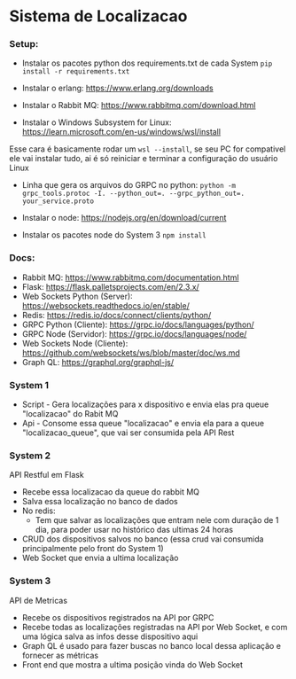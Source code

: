# Sistema de Localizacao

### Setup:

* Instalar os pacotes python dos requirements.txt de cada System
```pip install -r requirements.txt```

* Instalar o erlang: https://www.erlang.org/downloads

* Instalar o Rabbit MQ: https://www.rabbitmq.com/download.html

* Instalar o Windows Subsystem for Linux: https://learn.microsoft.com/en-us/windows/wsl/install

Esse cara é basicamente rodar um ```wsl --install```, se seu PC for compativel ele vai instalar tudo, ai é só reiniciar e terminar a configuração do usuário Linux

* Linha que gera os arquivos do GRPC no python: ```python -m grpc_tools.protoc -I. --python_out=. --grpc_python_out=. your_service.proto```

* Instalar o node: https://nodejs.org/en/download/current

* Instalar os pacotes node do System 3
```npm install```

### Docs:
* Rabbit MQ: https://www.rabbitmq.com/documentation.html
* Flask: https://flask.palletsprojects.com/en/2.3.x/
* Web Sockets Python (Server): https://websockets.readthedocs.io/en/stable/
* Redis: https://redis.io/docs/connect/clients/python/
* GRPC Python (Cliente): https://grpc.io/docs/languages/python/
* GRPC Node (Servidor): https://grpc.io/docs/languages/node/
* Web Sockets Node (Cliente): https://github.com/websockets/ws/blob/master/doc/ws.md
* Graph QL: https://graphql.org/graphql-js/

### System 1
* Script - Gera localizações para x dispositivo e envia elas pra queue "localizacao" do Rabit MQ
* Api - Consome essa queue "localizacao" e envia ela para a queue "localizacao_queue", que vai ser consumida pela API Rest

### System 2
API Restful em Flask
- Recebe essa localizacao da queue do rabbit MQ
- Salva essa localização no banco de dados
- No redis:
  - Tem que salvar as localizações que entram nele com duração de 1 dia, para poder usar no histórico das ultimas 24 horas
- CRUD dos dispositivos salvos no banco (essa crud vai consumida principalmente pelo front do System 1)
- Web Socket que envia a ultima localização

### System 3
API de Metricas
- Recebe os dispositivos registrados na API por GRPC
- Recebe todas as localizações registradas na API por Web Socket, e com uma lógica salva as infos desse dispositivo aqui
- Graph QL é usado para fazer buscas no banco local dessa aplicação e fornecer as métricas
- Front end que mostra a ultima posição vinda do Web Socket
